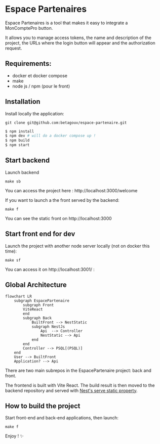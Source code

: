 # Espace Partenaires

Espace Partenaires is a tool that makes it easy to integrate a MonComptePro button.

It allows you to manage access tokens, the name and description of the project, the URLs where the login button will appear and the authorization request.

## Requirements:

- docker et docker compose
- make
- node js / npm (pour le front)

## Installation

Install locally the application:

```
git clone git@github.com:betagouv/espace-partenaire.git
```

```sh
$ npm install
$ npm dev # will do a docker compose up !
$ npm build
$ npm start
```

## Start backend

Launch backend

```
make sb
```

You can access the project here : http://localhost:3000/welcome

If you want to launch a the front served by the backend:

```
make f
```

You can see the static front on http://localhost:3000

## Start front end for dev

Launch the project with another node server locally (not on docker this time):

```
make sf
```

You can access it on http://localhost:3001/ :

## Global Architecture

```mermaid
flowchart LR
    subgraph EspacePartenaire
        subgraph Front
        ViteReact
        end
        subgraph Back
            BuiltFront --> NestStatic
            subgraph NestJs
                Api  --> Controller
                NestStatic --> Api
            end
        end
        Controller --> PSQL[(PSQL)]
    end
    User --> BuiltFront
    Application? --> Api
```

There are two main subrepos in the EspacePartenaire project: back and front.

The frontend is built with Vite React. The build result is then moved to the backend repository and served with [Nest's serve static property](https://docs.nestjs.com/recipes/serve-static).

## How to build the project

Start front-end and back-end applications, then launch:

```
make f
```

Enjoy ! ✨
